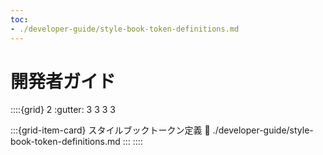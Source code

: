 ```yaml
---
toc:
- ./developer-guide/style-book-token-definitions.md
---
```

# 開発者ガイド

::::{grid} 2
:gutter: 3 3 3 3

:::{grid-item-card} スタイルブックトークン定義
:link: ./developer-guide/style-book-token-definitions.md
:::
::::
